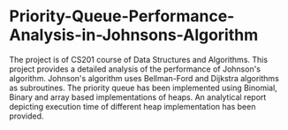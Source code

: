 # Priority-Queue-Performance-Analysis-in-Johnsons-Algorithm
The project is of CS201 course of Data Structures and Algorithms. This project provides a detailed analysis of the performance of Johnson's algorithm. Johnson's algorithm uses Bellman-Ford and Dijkstra algorithms as subroutines. The priority queue has been implemented using Binomial, Binary and array based implementations of heaps. An analytical report depicting execution time of different heap implementation has been provided.
